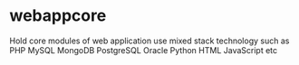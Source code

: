 # webappcore
Hold core modules of web application use mixed stack technology such as PHP MySQL MongoDB PostgreSQL Oracle Python HTML JavaScript etc
